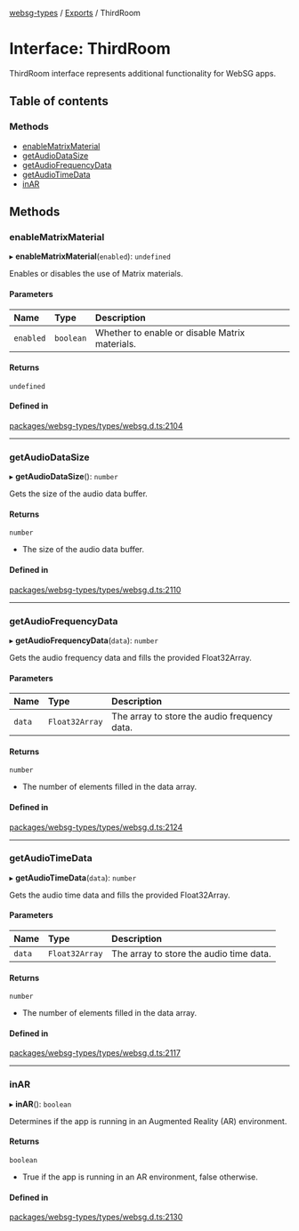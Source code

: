 [websg-types](../README.md) / [Exports](../modules.md) / ThirdRoom

# Interface: ThirdRoom

ThirdRoom interface represents additional functionality for WebSG apps.

## Table of contents

### Methods

- [enableMatrixMaterial](ThirdRoom.md#enablematrixmaterial)
- [getAudioDataSize](ThirdRoom.md#getaudiodatasize)
- [getAudioFrequencyData](ThirdRoom.md#getaudiofrequencydata)
- [getAudioTimeData](ThirdRoom.md#getaudiotimedata)
- [inAR](ThirdRoom.md#inar)

## Methods

### enableMatrixMaterial

▸ **enableMatrixMaterial**(`enabled`): `undefined`

Enables or disables the use of Matrix materials.

#### Parameters

| Name | Type | Description |
| :------ | :------ | :------ |
| `enabled` | `boolean` | Whether to enable or disable Matrix materials. |

#### Returns

`undefined`

#### Defined in

[packages/websg-types/types/websg.d.ts:2104](https://github.com/matrix-org/thirdroom/blob/1005fb3d/packages/websg-types/types/websg.d.ts#L2104)

___

### getAudioDataSize

▸ **getAudioDataSize**(): `number`

Gets the size of the audio data buffer.

#### Returns

`number`

- The size of the audio data buffer.

#### Defined in

[packages/websg-types/types/websg.d.ts:2110](https://github.com/matrix-org/thirdroom/blob/1005fb3d/packages/websg-types/types/websg.d.ts#L2110)

___

### getAudioFrequencyData

▸ **getAudioFrequencyData**(`data`): `number`

Gets the audio frequency data and fills the provided Float32Array.

#### Parameters

| Name | Type | Description |
| :------ | :------ | :------ |
| `data` | `Float32Array` | The array to store the audio frequency data. |

#### Returns

`number`

- The number of elements filled in the data array.

#### Defined in

[packages/websg-types/types/websg.d.ts:2124](https://github.com/matrix-org/thirdroom/blob/1005fb3d/packages/websg-types/types/websg.d.ts#L2124)

___

### getAudioTimeData

▸ **getAudioTimeData**(`data`): `number`

Gets the audio time data and fills the provided Float32Array.

#### Parameters

| Name | Type | Description |
| :------ | :------ | :------ |
| `data` | `Float32Array` | The array to store the audio time data. |

#### Returns

`number`

- The number of elements filled in the data array.

#### Defined in

[packages/websg-types/types/websg.d.ts:2117](https://github.com/matrix-org/thirdroom/blob/1005fb3d/packages/websg-types/types/websg.d.ts#L2117)

___

### inAR

▸ **inAR**(): `boolean`

Determines if the app is running in an Augmented Reality (AR) environment.

#### Returns

`boolean`

- True if the app is running in an AR environment, false otherwise.

#### Defined in

[packages/websg-types/types/websg.d.ts:2130](https://github.com/matrix-org/thirdroom/blob/1005fb3d/packages/websg-types/types/websg.d.ts#L2130)
